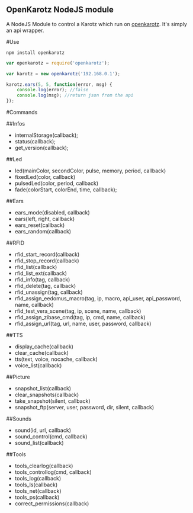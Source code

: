 
OpenKarotz NodeJS module
------------------------

A NodeJS Module to control a Karotz which run on [openkarotz](openkarotz.filippi.org).
It's simply an api wrapper.

#Use

```
npm install openkarotz
```

```javascript
var openkarotz = require('openkarotz');

var karotz = new openkarotz('192.168.0.1');

karotz.ears(5, 5, function(error, msg) {
    console.log(error); //false
    console.log(msg); //return json from the api
});

```

#Commands

##Infos    
- internalStorage(callback);
- status(callback);
- get_version(callback);

##Led
- led(mainColor, secondColor, pulse, memory, period, callback)
- fixedLed(color, callback)
- pulsedLed(color, period, callback)
- fade(colorStart, colorEnd, time, callback);

##Ears
- ears_mode(disabled, callback)
- ears(left, right, callback)
- ears_reset(callback)
- ears_random(callback)

##RFID
- rfid_start_record(callback)
- rfid_stop_record(callback)
- rfid_list(callback)
- rfid_list_ext(callback)
- rfid_info(tag, callback)
- rfid_delete(tag, callback)
- rfid_unassign(tag, callback)
- rfid_assign_eedomus_macro(tag, ip, macro, api_user, api_password, name, callback)
- rfid_test_vera_scene(tag, ip, scene, name, callback)
- rfid_assign_zibase_cmd(tag, ip, cmd, name, callback)
- rfid_assign_url(tag, url, name, user, password, callback)

##TTS
- display_cache(callback)
- clear_cache(callback)
- tts(text, voice, nocache, callback)
- voice_list(callback)

##Picture
- snapshot_list(callback)
- clear_snapshots(callback)
- take_snapshot(silent, callback)
- snapshot_ftp(server, user, password, dir, silent, callback)

##Sounds
- sound(id, url, callback)
- sound_control(cmd, callback)
- sound_list(callback)

##Tools
- tools_clearlog(callback)
- tools_controllog(cmd, callback)
- tools_log(callback)
- tools_ls(callback)
- tools_net(callback)
- tools_ps(callback)
- correct_permissions(callback)

